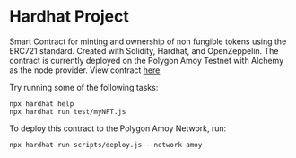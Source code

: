 # Hardhat Project

Smart Contract for minting and ownership of non fungible tokens using the ERC721 standard. Created with Solidity, Hardhat, and OpenZeppelin. The contract is currently deployed on the Polygon Amoy Testnet with Alchemy as the node provider. View contract [here](https://amoy.polygonscan.com/address/0x21D3F8ab8421eDAECe415Af16586eb76CB549733)

Try running some of the following tasks:

```shell
npx hardhat help
npx hardhat run test/myNFT.js
```

To deploy this contract to the Polygon Amoy Network, run:

```shell
npx hardhat run scripts/deploy.js --network amoy
```
